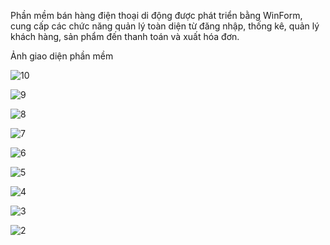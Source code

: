 Phần mềm bán hàng điện thoại di động được phát triển bằng WinForm, cung cấp các chức năng quản lý toàn diện từ đăng nhập, thống kê, quản lý khách hàng, sản phẩm đến thanh toán và xuất hóa đơn.

Ảnh giao diện phần mềm

![10](https://github.com/user-attachments/assets/f29c2ef6-ab6c-44bd-af46-15d3fb174fb4)

![9](https://github.com/user-attachments/assets/2e6b91b3-b843-45f6-9956-cab10957c07e)

![8](https://github.com/user-attachments/assets/dafdf56c-45e7-410a-92b6-0af276c82493)

![7](https://github.com/user-attachments/assets/72a30283-eafc-4fe3-a38e-4b12b70f9fe7)

![6](https://github.com/user-attachments/assets/2107b154-811d-46c0-ab83-1f6eaffce250)

![5](https://github.com/user-attachments/assets/09aa48d1-dae1-43ba-9688-1a65dbaf87e8)

![4](https://github.com/user-attachments/assets/2b7896a5-f5f2-4e6c-af19-a18a3a0bcce0)

![3](https://github.com/user-attachments/assets/b953431e-e238-4d4f-a11f-02a5ad7e0920)

![2](https://github.com/user-attachments/assets/56166522-9848-4953-8d85-3206a6abc44e)

